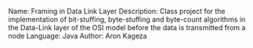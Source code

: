 Name: Framing in Data Link Layer
Description: Class project for the implementation of bit-stuffing, byte-stuffing and byte-count algorithms in the Data-Link layer of the OSI model before the data is transmitted from a node
Language: Java
Author: Aron Kageza
